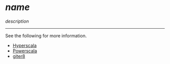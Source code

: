 # $name$

$description$




- - - 

See the following for more information.

- [Hyperscala][1]
- [Powerscala][2]
- [giter8][3]

[1]: https://github.com/darkfrog26/hyperscala "Hyperscala on github"
[2]: https://github.com/darkfrog26/powerscala "Powerscala on github"
[3]: https://github.com/n8han/giter8 "Giter8 on github"

